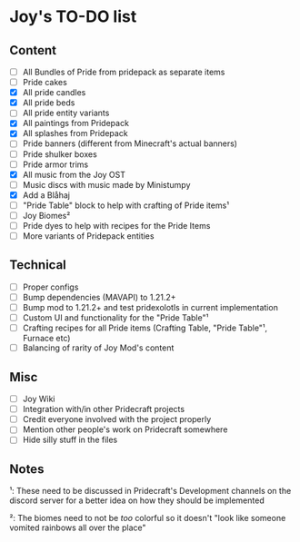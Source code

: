 # Joy's TO-DO list

## Content

- [ ] All Bundles of Pride from pridepack as separate items
- [ ] Pride cakes
- [X] All pride candles
- [X] All pride beds
- [ ] All pride entity variants
- [X] All paintings from Pridepack
- [X] All splashes from Pridepack
- [ ] Pride banners (different from Minecraft's actual banners)
- [ ] Pride shulker boxes
- [ ] Pride armor trims
- [X] All music from the Joy OST
- [ ] Music discs with music made by Ministumpy
- [X] Add a Blåhaj
- [ ] "Pride Table" block to help with crafting of Pride items¹
- [ ] Joy Biomes²
- [ ] Pride dyes to help with recipes for the Pride Items
- [ ] More variants of Pridepack entities

## Technical

- [ ] Proper configs
- [ ] Bump dependencies (MAVAPI) to 1.21.2+
- [ ] Bump mod to 1.21.2+ and test pridexolotls in current implementation
- [ ] Custom UI and functionality for the "Pride Table"¹
- [ ] Crafting recipes for all Pride items (Crafting Table, "Pride Table"¹, Furnace etc)
- [ ] Balancing of rarity of Joy Mod's content

## Misc

- [ ] Joy Wiki
- [ ] Integration with/in other Pridecraft projects
- [ ] Credit everyone involved with the project properly
- [ ] Mention other people's work on Pridecraft somewhere
- [ ] Hide silly stuff in the files

## Notes

¹: These need to be discussed in Pridecraft's Development channels on the discord server for a better idea on how they should be implemented

²: The biomes need to not be *too* colorful so it doesn't "look like someone vomited rainbows all over the place"

<!-- - [X] We should make a more organized file, including our "creative direction" plans in the list -->
